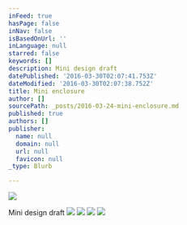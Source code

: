 ```yaml
---
inFeed: true
hasPage: false
inNav: false
isBasedOnUrl: ''
inLanguage: null
starred: false
keywords: []
description: Mini design draft
datePublished: '2016-03-30T02:07:41.753Z'
dateModified: '2016-03-30T02:07:38.752Z'
title: Mini enclosure
author: []
sourcePath: _posts/2016-03-24-mini-enclosure.md
published: true
authors: []
publisher:
  name: null
  domain: null
  url: null
  favicon: null
_type: Blurb

---
```

![](https://the-grid-user-content.s3-us-west-2.amazonaws.com/861202b7-5ba4-48e8-b923-1ef745eb4e6c.jpg)

Mini design draft
![](https://s3-us-west-2.amazonaws.com/the-grid-img/p/db9771f224cc28d5f48ce0a4b2dba1d8306a8168.jpg)
![](https://s3-us-west-2.amazonaws.com/the-grid-img/p/8c801aec7a7c46546fab9aeab229ba2fbaa4accd.jpg)
![](https://the-grid-user-content.s3-us-west-2.amazonaws.com/1a52996e-333f-4375-b2f1-88779cd4d332.jpg)
![](https://the-grid-user-content.s3-us-west-2.amazonaws.com/c66f11e2-5901-42e1-a311-5b1a52f5671d.jpg)